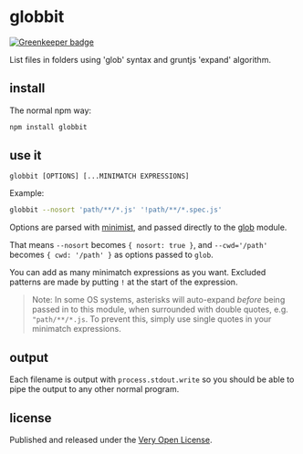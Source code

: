 # globbit

[![Greenkeeper badge](https://badges.greenkeeper.io/saibotsivad/globbit.svg)](https://greenkeeper.io/)

List files in folders using 'glob' syntax and gruntjs 'expand' algorithm.

## install

The normal npm way:

```bash
npm install globbit
```

## use it

```
globbit [OPTIONS] [...MINIMATCH EXPRESSIONS]
```

Example:

```bash
globbit --nosort 'path/**/*.js' '!path/**/*.spec.js'
```

Options are parsed with [minimist](https://www.npmjs.com/package/minimist),
and passed directly to the [glob](https://www.npmjs.com/package/glob) module.

That means `--nosort` becomes `{ nosort: true }`, and `--cwd='/path'`
becomes `{ cwd: '/path' }` as options passed to `glob`.

You can add as many minimatch expressions as you want. Excluded patterns are
made by putting `!` at the start of the expression.

> Note: In some OS systems, asterisks will auto-expand *before* being passed
> in to this module, when surrounded with double quotes, e.g. `"path/**/*.js`.
> To prevent this, simply use single quotes in your minimatch expressions.

## output

Each filename is output with `process.stdout.write` so you should
be able to pipe the output to any other normal program.

## license

Published and released under the [Very Open License](http://veryopenlicense.com).

